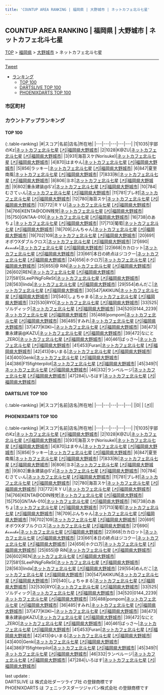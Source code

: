 ```yaml
---
title: 'COUNTUP AREA RANKING | 福岡県 | 大野城市 | ネットカフェ北斗七星'
---
```

## COUNTUP AREA RANKING | 福岡県 | 大野城市 | ネットカフェ北斗七星

[TOP](/darts/rank/) > [福岡県](/darts/rank/福岡県/) > [大野城市](/darts/rank/福岡県/大野城市/) > ネットカフェ北斗七星

___

<a href="https://twitter.com/share?ref_src=twsrc%5Etfw" data-text="COUNTUP AREA RANKING | 福岡県大野城市ネットカフェ北斗七星" class="twitter-share-button" data-hashtags="DARTSLIVE,PHOENIXDARTS,darts,ダーツ" data-show-count="false">Tweet</a>

* [ランキング](#カウントアップランキング)
    * [TOP 100](#top-100)
    * [DARTSLIVE TOP 100](#dartslive-top-100)
    * [PHOENIXDARTS TOP 100](#phoenixdarts-top-100)

### 市区町村

<ul>

</ul>

### カウントアップランキング

#### TOP 100



{:.table-ranking}
|#|スコア|名前|店名|所在地|
|---|---|---|---|---|
|1|1035|<span class="rank-name-pd">宇部のKz</span>|<a href="/darts/rank/shops/10706.html">ネットカフェ北斗七星</a> <a href="https://vs.phoenixdarts.com/jp/shop/shopDetailInfo/s_10706?s_seq=10706">[↗]</a>|<a href="/darts/rank/福岡県/大野城市">福岡県大野城市</a>|
|2|1028|<span class="rank-name-pd">K@ZU</span>|<a href="/darts/rank/shops/10706.html">ネットカフェ北斗七星</a> <a href="https://vs.phoenixdarts.com/jp/shop/shopDetailInfo/s_10706?s_seq=10706">[↗]</a>|<a href="/darts/rank/福岡県/大野城市">福岡県大野城市</a>|
|3|931|<span class="rank-name-pd">海苔スケ(Norisuke)</span>|<a href="/darts/rank/shops/10706.html">ネットカフェ北斗七星</a> <a href="https://vs.phoenixdarts.com/jp/shop/shopDetailInfo/s_10706?s_seq=10706">[↗]</a>|<a href="/darts/rank/福岡県/大野城市">福岡県大野城市</a>|
|4|870|<span class="rank-name-pd">はまやん</span>|<a href="/darts/rank/shops/10706.html">ネットカフェ北斗七星</a> <a href="https://vs.phoenixdarts.com/jp/shop/shopDetailInfo/s_10706?s_seq=10706">[↗]</a>|<a href="/darts/rank/福岡県/大野城市">福岡県大野城市</a>|
|5|856|<span class="rank-name-pd">ラッキー</span>|<a href="/darts/rank/shops/10706.html">ネットカフェ北斗七星</a> <a href="https://vs.phoenixdarts.com/jp/shop/shopDetailInfo/s_10706?s_seq=10706">[↗]</a>|<a href="/darts/rank/福岡県/大野城市">福岡県大野城市</a>|
|6|847|<span class="rank-name-pd">夏至南風</span>|<a href="/darts/rank/shops/10706.html">ネットカフェ北斗七星</a> <a href="https://vs.phoenixdarts.com/jp/shop/shopDetailInfo/s_10706?s_seq=10706">[↗]</a>|<a href="/darts/rank/福岡県/大野城市">福岡県大野城市</a>|
|7|833|<span class="rank-name-pd">秋</span>|<a href="/darts/rank/shops/10706.html">ネットカフェ北斗七星</a> <a href="https://vs.phoenixdarts.com/jp/shop/shopDetailInfo/s_10706?s_seq=10706">[↗]</a>|<a href="/darts/rank/福岡県/大野城市">福岡県大野城市</a>|
|8|806|<span class="rank-name-pd">ヨネ</span>|<a href="/darts/rank/shops/10706.html">ネットカフェ北斗七星</a> <a href="https://vs.phoenixdarts.com/jp/shop/shopDetailInfo/s_10706?s_seq=10706">[↗]</a>|<a href="/darts/rank/福岡県/大野城市">福岡県大野城市</a>|
|9|802|<span class="rank-name-pd">重永建装@S&#x27;z</span>|<a href="/darts/rank/shops/10706.html">ネットカフェ北斗七星</a> <a href="https://vs.phoenixdarts.com/jp/shop/shopDetailInfo/s_10706?s_seq=10706">[↗]</a>|<a href="/darts/rank/福岡県/大野城市">福岡県大野城市</a>|
|10|784|<span class="rank-name-pd">むさてぃん</span>|<a href="/darts/rank/shops/10706.html">ネットカフェ北斗七星</a> <a href="https://vs.phoenixdarts.com/jp/shop/shopDetailInfo/s_10706?s_seq=10706">[↗]</a>|<a href="/darts/rank/福岡県/大野城市">福岡県大野城市</a>|
|11|781|<span class="rank-name-pd">ブレ村</span>|<a href="/darts/rank/shops/10706.html">ネットカフェ北斗七星</a> <a href="https://vs.phoenixdarts.com/jp/shop/shopDetailInfo/s_10706?s_seq=10706">[↗]</a>|<a href="/darts/rank/福岡県/大野城市">福岡県大野城市</a>|
|12|780|<span class="rank-name-pd">海苔スケ</span>|<a href="/darts/rank/shops/10706.html">ネットカフェ北斗七星</a> <a href="https://vs.phoenixdarts.com/jp/shop/shopDetailInfo/s_10706?s_seq=10706">[↗]</a>|<a href="/darts/rank/福岡県/大野城市">福岡県大野城市</a>|
|13|772|<span class="rank-name-pd">ＲＹＵ</span>|<a href="/darts/rank/shops/10706.html">ネットカフェ北斗七星</a> <a href="https://vs.phoenixdarts.com/jp/shop/shopDetailInfo/s_10706?s_seq=10706">[↗]</a>|<a href="/darts/rank/福岡県/大野城市">福岡県大野城市</a>|
|14|766|<span class="rank-name-pd">KENTA@ODIN残党</span>|<a href="/darts/rank/shops/10706.html">ネットカフェ北斗七星</a> <a href="https://vs.phoenixdarts.com/jp/shop/shopDetailInfo/s_10706?s_seq=10706">[↗]</a>|<a href="/darts/rank/福岡県/大野城市">福岡県大野城市</a>|
|15|750|<span class="rank-name-pd">GNTAA-010</span>|<a href="/darts/rank/shops/10706.html">ネットカフェ北斗七星</a> <a href="https://vs.phoenixdarts.com/jp/shop/shopDetailInfo/s_10706?s_seq=10706">[↗]</a>|<a href="/darts/rank/福岡県/大野城市">福岡県大野城市</a>|
|16|738|<span class="rank-name-pd">のあちょ</span>|<a href="/darts/rank/shops/10706.html">ネットカフェ北斗七星</a> <a href="https://vs.phoenixdarts.com/jp/shop/shopDetailInfo/s_10706?s_seq=10706">[↗]</a>|<a href="/darts/rank/福岡県/大野城市">福岡県大野城市</a>|
|17|713|<span class="rank-name-pd">葡萄</span>|<a href="/darts/rank/shops/10706.html">ネットカフェ北斗七星</a> <a href="https://vs.phoenixdarts.com/jp/shop/shopDetailInfo/s_10706?s_seq=10706">[↗]</a>|<a href="/darts/rank/福岡県/大野城市">福岡県大野城市</a>|
|18|709|<span class="rank-name-pd">ぶんちゃん</span>|<a href="/darts/rank/shops/10706.html">ネットカフェ北斗七星</a> <a href="https://vs.phoenixdarts.com/jp/shop/shopDetailInfo/s_10706?s_seq=10706">[↗]</a>|<a href="/darts/rank/福岡県/大野城市">福岡県大野城市</a>|
|19|702|<span class="rank-name-pd">109</span>|<a href="/darts/rank/shops/10706.html">ネットカフェ北斗七星</a> <a href="https://vs.phoenixdarts.com/jp/shop/shopDetailInfo/s_10706?s_seq=10706">[↗]</a>|<a href="/darts/rank/福岡県/大野城市">福岡県大野城市</a>|
|20|691|<span class="rank-name-pd">オボウXダブルクロス</span>|<a href="/darts/rank/shops/10706.html">ネットカフェ北斗七星</a> <a href="https://vs.phoenixdarts.com/jp/shop/shopDetailInfo/s_10706?s_seq=10706">[↗]</a>|<a href="/darts/rank/福岡県/大野城市">福岡県大野城市</a>|
|21|690|<span class="rank-name-pd">𝒽ℴ𝓃ℴ𝓀𝒶</span>|<a href="/darts/rank/shops/10706.html">ネットカフェ北斗七星</a> <a href="https://vs.phoenixdarts.com/jp/shop/shopDetailInfo/s_10706?s_seq=10706">[↗]</a>|<a href="/darts/rank/福岡県/大野城市">福岡県大野城市</a>|
|22|668|<span class="rank-name-pd">カカロット</span>|<a href="/darts/rank/shops/10706.html">ネットカフェ北斗七星</a> <a href="https://vs.phoenixdarts.com/jp/shop/shopDetailInfo/s_10706?s_seq=10706">[↗]</a>|<a href="/darts/rank/福岡県/大野城市">福岡県大野城市</a>|
|23|661|<span class="rank-name-pd">本日の終点はジコクー</span>|<a href="/darts/rank/shops/10706.html">ネットカフェ北斗七星</a> <a href="https://vs.phoenixdarts.com/jp/shop/shopDetailInfo/s_10706?s_seq=10706">[↗]</a>|<a href="/darts/rank/福岡県/大野城市">福岡県大野城市</a>|
|24|656|<span class="rank-name-pd">ホクロ万</span>|<a href="/darts/rank/shops/10706.html">ネットカフェ北斗七星</a> <a href="https://vs.phoenixdarts.com/jp/shop/shopDetailInfo/s_10706?s_seq=10706">[↗]</a>|<a href="/darts/rank/福岡県/大野城市">福岡県大野城市</a>|
|25|655|<span class="rank-name-pd">@ RiN</span>|<a href="/darts/rank/shops/10706.html">ネットカフェ北斗七星</a> <a href="https://vs.phoenixdarts.com/jp/shop/shopDetailInfo/s_10706?s_seq=10706">[↗]</a>|<a href="/darts/rank/福岡県/大野城市">福岡県大野城市</a>|
|26|602|<span class="rank-name-pd">REN</span>|<a href="/darts/rank/shops/10706.html">ネットカフェ北斗七星</a> <a href="https://vs.phoenixdarts.com/jp/shop/shopDetailInfo/s_10706?s_seq=10706">[↗]</a>|<a href="/darts/rank/福岡県/大野城市">福岡県大野城市</a>|
|27|581|<span class="rank-name-pd">SLeePiNgFoReSt</span>|<a href="/darts/rank/shops/10706.html">ネットカフェ北斗七星</a> <a href="https://vs.phoenixdarts.com/jp/shop/shopDetailInfo/s_10706?s_seq=10706">[↗]</a>|<a href="/darts/rank/福岡県/大野城市">福岡県大野城市</a>|
|28|563|<span class="rank-name-pd">linda</span>|<a href="/darts/rank/shops/10706.html">ネットカフェ北斗七星</a> <a href="https://vs.phoenixdarts.com/jp/shop/shopDetailInfo/s_10706?s_seq=10706">[↗]</a>|<a href="/darts/rank/福岡県/大野城市">福岡県大野城市</a>|
|29|554|<span class="rank-name-pd">めんだこ</span>|<a href="/darts/rank/shops/10706.html">ネットカフェ北斗七星</a> <a href="https://vs.phoenixdarts.com/jp/shop/shopDetailInfo/s_10706?s_seq=10706">[↗]</a>|<a href="/darts/rank/福岡県/大野城市">福岡県大野城市</a>|
|30|547|<span class="rank-name-pd">AKIKUN</span>|<a href="/darts/rank/shops/10706.html">ネットカフェ北斗七星</a> <a href="https://vs.phoenixdarts.com/jp/shop/shopDetailInfo/s_10706?s_seq=10706">[↗]</a>|<a href="/darts/rank/福岡県/大野城市">福岡県大野城市</a>|
|31|540|<span class="rank-name-pd">しょちゃまる</span>|<a href="/darts/rank/shops/10706.html">ネットカフェ北斗七星</a> <a href="https://vs.phoenixdarts.com/jp/shop/shopDetailInfo/s_10706?s_seq=10706">[↗]</a>|<a href="/darts/rank/福岡県/大野城市">福岡県大野城市</a>|
|32|530|<span class="rank-name-pd">RYO</span>|<a href="/darts/rank/shops/10706.html">ネットカフェ北斗七星</a> <a href="https://vs.phoenixdarts.com/jp/shop/shopDetailInfo/s_10706?s_seq=10706">[↗]</a>|<a href="/darts/rank/福岡県/大野城市">福岡県大野城市</a>|
|33|525|<span class="rank-name-pd">ゾルディック</span>|<a href="/darts/rank/shops/10706.html">ネットカフェ北斗七星</a> <a href="https://vs.phoenixdarts.com/jp/shop/shopDetailInfo/s_10706?s_seq=10706">[↗]</a>|<a href="/darts/rank/福岡県/大野城市">福岡県大野城市</a>|
|34|520|<span class="rank-name-pd">0144_2239</span>|<a href="/darts/rank/shops/10706.html">ネットカフェ北斗七星</a> <a href="https://vs.phoenixdarts.com/jp/shop/shopDetailInfo/s_10706?s_seq=10706">[↗]</a>|<a href="/darts/rank/福岡県/大野城市">福岡県大野城市</a>|
|35|488|<span class="rank-name-pd">pompom</span>|<a href="/darts/rank/shops/10706.html">ネットカフェ北斗七星</a> <a href="https://vs.phoenixdarts.com/jp/shop/shopDetailInfo/s_10706?s_seq=10706">[↗]</a>|<a href="/darts/rank/福岡県/大野城市">福岡県大野城市</a>|
|36|485|<span class="rank-name-pd">すみれ</span>|<a href="/darts/rank/shops/10706.html">ネットカフェ北斗七星</a> <a href="https://vs.phoenixdarts.com/jp/shop/shopDetailInfo/s_10706?s_seq=10706">[↗]</a>|<a href="/darts/rank/福岡県/大野城市">福岡県大野城市</a>|
|37|477|<span class="rank-name-pd">K0KI~</span>|<a href="/darts/rank/shops/10706.html">ネットカフェ北斗七星</a> <a href="https://vs.phoenixdarts.com/jp/shop/shopDetailInfo/s_10706?s_seq=10706">[↗]</a>|<a href="/darts/rank/福岡県/大野城市">福岡県大野城市</a>|
|38|473|<span class="rank-name-pd">重永建装@KAZU</span>|<a href="/darts/rank/shops/10706.html">ネットカフェ北斗七星</a> <a href="https://vs.phoenixdarts.com/jp/shop/shopDetailInfo/s_10706?s_seq=10706">[↗]</a>|<a href="/darts/rank/福岡県/大野城市">福岡県大野城市</a>|
|39|472|<span class="rank-name-pd">なにと_ZERO</span>|<a href="/darts/rank/shops/10706.html">ネットカフェ北斗七星</a> <a href="https://vs.phoenixdarts.com/jp/shop/shopDetailInfo/s_10706?s_seq=10706">[↗]</a>|<a href="/darts/rank/福岡県/大野城市">福岡県大野城市</a>|
|40|461|<span class="rank-name-pd">ばっさ〜</span>|<a href="/darts/rank/shops/10706.html">ネットカフェ北斗七星</a> <a href="https://vs.phoenixdarts.com/jp/shop/shopDetailInfo/s_10706?s_seq=10706">[↗]</a>|<a href="/darts/rank/福岡県/大野城市">福岡県大野城市</a>|
|41|453|<span class="rank-name-pd">Furan</span>|<a href="/darts/rank/shops/10706.html">ネットカフェ北斗七星</a> <a href="https://vs.phoenixdarts.com/jp/shop/shopDetailInfo/s_10706?s_seq=10706">[↗]</a>|<a href="/darts/rank/福岡県/大野城市">福岡県大野城市</a>|
|42|413|<span class="rank-name-pd">ゆいまる</span>|<a href="/darts/rank/shops/10706.html">ネットカフェ北斗七星</a> <a href="https://vs.phoenixdarts.com/jp/shop/shopDetailInfo/s_10706?s_seq=10706">[↗]</a>|<a href="/darts/rank/福岡県/大野城市">福岡県大野城市</a>|
|43|400|<span class="rank-name-pd">Genki</span>|<a href="/darts/rank/shops/10706.html">ネットカフェ北斗七星</a> <a href="https://vs.phoenixdarts.com/jp/shop/shopDetailInfo/s_10706?s_seq=10706">[↗]</a>|<a href="/darts/rank/福岡県/大野城市">福岡県大野城市</a>|
|44|386|<span class="rank-name-pd">F15fighterpilot</span>|<a href="/darts/rank/shops/10706.html">ネットカフェ北斗七星</a> <a href="https://vs.phoenixdarts.com/jp/shop/shopDetailInfo/s_10706?s_seq=10706">[↗]</a>|<a href="/darts/rank/福岡県/大野城市">福岡県大野城市</a>|
|45|349|<span class="rank-name-pd">1</span>|<a href="/darts/rank/shops/10706.html">ネットカフェ北斗七星</a> <a href="https://vs.phoenixdarts.com/jp/shop/shopDetailInfo/s_10706?s_seq=10706">[↗]</a>|<a href="/darts/rank/福岡県/大野城市">福岡県大野城市</a>|
|46|332|<span class="rank-name-pd">ランペルージ</span>|<a href="/darts/rank/shops/10706.html">ネットカフェ北斗七星</a> <a href="https://vs.phoenixdarts.com/jp/shop/shopDetailInfo/s_10706?s_seq=10706">[↗]</a>|<a href="/darts/rank/福岡県/大野城市">福岡県大野城市</a>|
|47|284|<span class="rank-name-pd">いろはす</span>|<a href="/darts/rank/shops/10706.html">ネットカフェ北斗七星</a> <a href="https://vs.phoenixdarts.com/jp/shop/shopDetailInfo/s_10706?s_seq=10706">[↗]</a>|<a href="/darts/rank/福岡県/大野城市">福岡県大野城市</a>|


#### DARTSLIVE TOP 100



{:.table-ranking}
|#|スコア|名前|店名|所在地|
|---|---|---|---|---|
||0|<span class="rank-name-dl"> </span>|<a href="/darts/rank/shops/.html"></a> <a href="">[↗]</a>|<a href="/darts/rank//"></a>|


#### PHOENIXDARTS TOP 100



{:.table-ranking}
|#|スコア|名前|店名|所在地|
|---|---|---|---|---|
|1|1035|<span class="rank-name-pd">宇部のKz</span>|<a href="/darts/rank/shops/10706.html">ネットカフェ北斗七星</a> <a href="https://vs.phoenixdarts.com/jp/shop/shopDetailInfo/s_10706?s_seq=10706">[↗]</a>|<a href="/darts/rank/福岡県/大野城市">福岡県大野城市</a>|
|2|1028|<span class="rank-name-pd">K@ZU</span>|<a href="/darts/rank/shops/10706.html">ネットカフェ北斗七星</a> <a href="https://vs.phoenixdarts.com/jp/shop/shopDetailInfo/s_10706?s_seq=10706">[↗]</a>|<a href="/darts/rank/福岡県/大野城市">福岡県大野城市</a>|
|3|931|<span class="rank-name-pd">海苔スケ(Norisuke)</span>|<a href="/darts/rank/shops/10706.html">ネットカフェ北斗七星</a> <a href="https://vs.phoenixdarts.com/jp/shop/shopDetailInfo/s_10706?s_seq=10706">[↗]</a>|<a href="/darts/rank/福岡県/大野城市">福岡県大野城市</a>|
|4|870|<span class="rank-name-pd">はまやん</span>|<a href="/darts/rank/shops/10706.html">ネットカフェ北斗七星</a> <a href="https://vs.phoenixdarts.com/jp/shop/shopDetailInfo/s_10706?s_seq=10706">[↗]</a>|<a href="/darts/rank/福岡県/大野城市">福岡県大野城市</a>|
|5|856|<span class="rank-name-pd">ラッキー</span>|<a href="/darts/rank/shops/10706.html">ネットカフェ北斗七星</a> <a href="https://vs.phoenixdarts.com/jp/shop/shopDetailInfo/s_10706?s_seq=10706">[↗]</a>|<a href="/darts/rank/福岡県/大野城市">福岡県大野城市</a>|
|6|847|<span class="rank-name-pd">夏至南風</span>|<a href="/darts/rank/shops/10706.html">ネットカフェ北斗七星</a> <a href="https://vs.phoenixdarts.com/jp/shop/shopDetailInfo/s_10706?s_seq=10706">[↗]</a>|<a href="/darts/rank/福岡県/大野城市">福岡県大野城市</a>|
|7|833|<span class="rank-name-pd">秋</span>|<a href="/darts/rank/shops/10706.html">ネットカフェ北斗七星</a> <a href="https://vs.phoenixdarts.com/jp/shop/shopDetailInfo/s_10706?s_seq=10706">[↗]</a>|<a href="/darts/rank/福岡県/大野城市">福岡県大野城市</a>|
|8|806|<span class="rank-name-pd">ヨネ</span>|<a href="/darts/rank/shops/10706.html">ネットカフェ北斗七星</a> <a href="https://vs.phoenixdarts.com/jp/shop/shopDetailInfo/s_10706?s_seq=10706">[↗]</a>|<a href="/darts/rank/福岡県/大野城市">福岡県大野城市</a>|
|9|802|<span class="rank-name-pd">重永建装@S&#x27;z</span>|<a href="/darts/rank/shops/10706.html">ネットカフェ北斗七星</a> <a href="https://vs.phoenixdarts.com/jp/shop/shopDetailInfo/s_10706?s_seq=10706">[↗]</a>|<a href="/darts/rank/福岡県/大野城市">福岡県大野城市</a>|
|10|784|<span class="rank-name-pd">むさてぃん</span>|<a href="/darts/rank/shops/10706.html">ネットカフェ北斗七星</a> <a href="https://vs.phoenixdarts.com/jp/shop/shopDetailInfo/s_10706?s_seq=10706">[↗]</a>|<a href="/darts/rank/福岡県/大野城市">福岡県大野城市</a>|
|11|781|<span class="rank-name-pd">ブレ村</span>|<a href="/darts/rank/shops/10706.html">ネットカフェ北斗七星</a> <a href="https://vs.phoenixdarts.com/jp/shop/shopDetailInfo/s_10706?s_seq=10706">[↗]</a>|<a href="/darts/rank/福岡県/大野城市">福岡県大野城市</a>|
|12|780|<span class="rank-name-pd">海苔スケ</span>|<a href="/darts/rank/shops/10706.html">ネットカフェ北斗七星</a> <a href="https://vs.phoenixdarts.com/jp/shop/shopDetailInfo/s_10706?s_seq=10706">[↗]</a>|<a href="/darts/rank/福岡県/大野城市">福岡県大野城市</a>|
|13|772|<span class="rank-name-pd">ＲＹＵ</span>|<a href="/darts/rank/shops/10706.html">ネットカフェ北斗七星</a> <a href="https://vs.phoenixdarts.com/jp/shop/shopDetailInfo/s_10706?s_seq=10706">[↗]</a>|<a href="/darts/rank/福岡県/大野城市">福岡県大野城市</a>|
|14|766|<span class="rank-name-pd">KENTA@ODIN残党</span>|<a href="/darts/rank/shops/10706.html">ネットカフェ北斗七星</a> <a href="https://vs.phoenixdarts.com/jp/shop/shopDetailInfo/s_10706?s_seq=10706">[↗]</a>|<a href="/darts/rank/福岡県/大野城市">福岡県大野城市</a>|
|15|750|<span class="rank-name-pd">GNTAA-010</span>|<a href="/darts/rank/shops/10706.html">ネットカフェ北斗七星</a> <a href="https://vs.phoenixdarts.com/jp/shop/shopDetailInfo/s_10706?s_seq=10706">[↗]</a>|<a href="/darts/rank/福岡県/大野城市">福岡県大野城市</a>|
|16|738|<span class="rank-name-pd">のあちょ</span>|<a href="/darts/rank/shops/10706.html">ネットカフェ北斗七星</a> <a href="https://vs.phoenixdarts.com/jp/shop/shopDetailInfo/s_10706?s_seq=10706">[↗]</a>|<a href="/darts/rank/福岡県/大野城市">福岡県大野城市</a>|
|17|713|<span class="rank-name-pd">葡萄</span>|<a href="/darts/rank/shops/10706.html">ネットカフェ北斗七星</a> <a href="https://vs.phoenixdarts.com/jp/shop/shopDetailInfo/s_10706?s_seq=10706">[↗]</a>|<a href="/darts/rank/福岡県/大野城市">福岡県大野城市</a>|
|18|709|<span class="rank-name-pd">ぶんちゃん</span>|<a href="/darts/rank/shops/10706.html">ネットカフェ北斗七星</a> <a href="https://vs.phoenixdarts.com/jp/shop/shopDetailInfo/s_10706?s_seq=10706">[↗]</a>|<a href="/darts/rank/福岡県/大野城市">福岡県大野城市</a>|
|19|702|<span class="rank-name-pd">109</span>|<a href="/darts/rank/shops/10706.html">ネットカフェ北斗七星</a> <a href="https://vs.phoenixdarts.com/jp/shop/shopDetailInfo/s_10706?s_seq=10706">[↗]</a>|<a href="/darts/rank/福岡県/大野城市">福岡県大野城市</a>|
|20|691|<span class="rank-name-pd">オボウXダブルクロス</span>|<a href="/darts/rank/shops/10706.html">ネットカフェ北斗七星</a> <a href="https://vs.phoenixdarts.com/jp/shop/shopDetailInfo/s_10706?s_seq=10706">[↗]</a>|<a href="/darts/rank/福岡県/大野城市">福岡県大野城市</a>|
|21|690|<span class="rank-name-pd">𝒽ℴ𝓃ℴ𝓀𝒶</span>|<a href="/darts/rank/shops/10706.html">ネットカフェ北斗七星</a> <a href="https://vs.phoenixdarts.com/jp/shop/shopDetailInfo/s_10706?s_seq=10706">[↗]</a>|<a href="/darts/rank/福岡県/大野城市">福岡県大野城市</a>|
|22|668|<span class="rank-name-pd">カカロット</span>|<a href="/darts/rank/shops/10706.html">ネットカフェ北斗七星</a> <a href="https://vs.phoenixdarts.com/jp/shop/shopDetailInfo/s_10706?s_seq=10706">[↗]</a>|<a href="/darts/rank/福岡県/大野城市">福岡県大野城市</a>|
|23|661|<span class="rank-name-pd">本日の終点はジコクー</span>|<a href="/darts/rank/shops/10706.html">ネットカフェ北斗七星</a> <a href="https://vs.phoenixdarts.com/jp/shop/shopDetailInfo/s_10706?s_seq=10706">[↗]</a>|<a href="/darts/rank/福岡県/大野城市">福岡県大野城市</a>|
|24|656|<span class="rank-name-pd">ホクロ万</span>|<a href="/darts/rank/shops/10706.html">ネットカフェ北斗七星</a> <a href="https://vs.phoenixdarts.com/jp/shop/shopDetailInfo/s_10706?s_seq=10706">[↗]</a>|<a href="/darts/rank/福岡県/大野城市">福岡県大野城市</a>|
|25|655|<span class="rank-name-pd">@ RiN</span>|<a href="/darts/rank/shops/10706.html">ネットカフェ北斗七星</a> <a href="https://vs.phoenixdarts.com/jp/shop/shopDetailInfo/s_10706?s_seq=10706">[↗]</a>|<a href="/darts/rank/福岡県/大野城市">福岡県大野城市</a>|
|26|602|<span class="rank-name-pd">REN</span>|<a href="/darts/rank/shops/10706.html">ネットカフェ北斗七星</a> <a href="https://vs.phoenixdarts.com/jp/shop/shopDetailInfo/s_10706?s_seq=10706">[↗]</a>|<a href="/darts/rank/福岡県/大野城市">福岡県大野城市</a>|
|27|581|<span class="rank-name-pd">SLeePiNgFoReSt</span>|<a href="/darts/rank/shops/10706.html">ネットカフェ北斗七星</a> <a href="https://vs.phoenixdarts.com/jp/shop/shopDetailInfo/s_10706?s_seq=10706">[↗]</a>|<a href="/darts/rank/福岡県/大野城市">福岡県大野城市</a>|
|28|563|<span class="rank-name-pd">linda</span>|<a href="/darts/rank/shops/10706.html">ネットカフェ北斗七星</a> <a href="https://vs.phoenixdarts.com/jp/shop/shopDetailInfo/s_10706?s_seq=10706">[↗]</a>|<a href="/darts/rank/福岡県/大野城市">福岡県大野城市</a>|
|29|554|<span class="rank-name-pd">めんだこ</span>|<a href="/darts/rank/shops/10706.html">ネットカフェ北斗七星</a> <a href="https://vs.phoenixdarts.com/jp/shop/shopDetailInfo/s_10706?s_seq=10706">[↗]</a>|<a href="/darts/rank/福岡県/大野城市">福岡県大野城市</a>|
|30|547|<span class="rank-name-pd">AKIKUN</span>|<a href="/darts/rank/shops/10706.html">ネットカフェ北斗七星</a> <a href="https://vs.phoenixdarts.com/jp/shop/shopDetailInfo/s_10706?s_seq=10706">[↗]</a>|<a href="/darts/rank/福岡県/大野城市">福岡県大野城市</a>|
|31|540|<span class="rank-name-pd">しょちゃまる</span>|<a href="/darts/rank/shops/10706.html">ネットカフェ北斗七星</a> <a href="https://vs.phoenixdarts.com/jp/shop/shopDetailInfo/s_10706?s_seq=10706">[↗]</a>|<a href="/darts/rank/福岡県/大野城市">福岡県大野城市</a>|
|32|530|<span class="rank-name-pd">RYO</span>|<a href="/darts/rank/shops/10706.html">ネットカフェ北斗七星</a> <a href="https://vs.phoenixdarts.com/jp/shop/shopDetailInfo/s_10706?s_seq=10706">[↗]</a>|<a href="/darts/rank/福岡県/大野城市">福岡県大野城市</a>|
|33|525|<span class="rank-name-pd">ゾルディック</span>|<a href="/darts/rank/shops/10706.html">ネットカフェ北斗七星</a> <a href="https://vs.phoenixdarts.com/jp/shop/shopDetailInfo/s_10706?s_seq=10706">[↗]</a>|<a href="/darts/rank/福岡県/大野城市">福岡県大野城市</a>|
|34|520|<span class="rank-name-pd">0144_2239</span>|<a href="/darts/rank/shops/10706.html">ネットカフェ北斗七星</a> <a href="https://vs.phoenixdarts.com/jp/shop/shopDetailInfo/s_10706?s_seq=10706">[↗]</a>|<a href="/darts/rank/福岡県/大野城市">福岡県大野城市</a>|
|35|488|<span class="rank-name-pd">pompom</span>|<a href="/darts/rank/shops/10706.html">ネットカフェ北斗七星</a> <a href="https://vs.phoenixdarts.com/jp/shop/shopDetailInfo/s_10706?s_seq=10706">[↗]</a>|<a href="/darts/rank/福岡県/大野城市">福岡県大野城市</a>|
|36|485|<span class="rank-name-pd">すみれ</span>|<a href="/darts/rank/shops/10706.html">ネットカフェ北斗七星</a> <a href="https://vs.phoenixdarts.com/jp/shop/shopDetailInfo/s_10706?s_seq=10706">[↗]</a>|<a href="/darts/rank/福岡県/大野城市">福岡県大野城市</a>|
|37|477|<span class="rank-name-pd">K0KI~</span>|<a href="/darts/rank/shops/10706.html">ネットカフェ北斗七星</a> <a href="https://vs.phoenixdarts.com/jp/shop/shopDetailInfo/s_10706?s_seq=10706">[↗]</a>|<a href="/darts/rank/福岡県/大野城市">福岡県大野城市</a>|
|38|473|<span class="rank-name-pd">重永建装@KAZU</span>|<a href="/darts/rank/shops/10706.html">ネットカフェ北斗七星</a> <a href="https://vs.phoenixdarts.com/jp/shop/shopDetailInfo/s_10706?s_seq=10706">[↗]</a>|<a href="/darts/rank/福岡県/大野城市">福岡県大野城市</a>|
|39|472|<span class="rank-name-pd">なにと_ZERO</span>|<a href="/darts/rank/shops/10706.html">ネットカフェ北斗七星</a> <a href="https://vs.phoenixdarts.com/jp/shop/shopDetailInfo/s_10706?s_seq=10706">[↗]</a>|<a href="/darts/rank/福岡県/大野城市">福岡県大野城市</a>|
|40|461|<span class="rank-name-pd">ばっさ〜</span>|<a href="/darts/rank/shops/10706.html">ネットカフェ北斗七星</a> <a href="https://vs.phoenixdarts.com/jp/shop/shopDetailInfo/s_10706?s_seq=10706">[↗]</a>|<a href="/darts/rank/福岡県/大野城市">福岡県大野城市</a>|
|41|453|<span class="rank-name-pd">Furan</span>|<a href="/darts/rank/shops/10706.html">ネットカフェ北斗七星</a> <a href="https://vs.phoenixdarts.com/jp/shop/shopDetailInfo/s_10706?s_seq=10706">[↗]</a>|<a href="/darts/rank/福岡県/大野城市">福岡県大野城市</a>|
|42|413|<span class="rank-name-pd">ゆいまる</span>|<a href="/darts/rank/shops/10706.html">ネットカフェ北斗七星</a> <a href="https://vs.phoenixdarts.com/jp/shop/shopDetailInfo/s_10706?s_seq=10706">[↗]</a>|<a href="/darts/rank/福岡県/大野城市">福岡県大野城市</a>|
|43|400|<span class="rank-name-pd">Genki</span>|<a href="/darts/rank/shops/10706.html">ネットカフェ北斗七星</a> <a href="https://vs.phoenixdarts.com/jp/shop/shopDetailInfo/s_10706?s_seq=10706">[↗]</a>|<a href="/darts/rank/福岡県/大野城市">福岡県大野城市</a>|
|44|386|<span class="rank-name-pd">F15fighterpilot</span>|<a href="/darts/rank/shops/10706.html">ネットカフェ北斗七星</a> <a href="https://vs.phoenixdarts.com/jp/shop/shopDetailInfo/s_10706?s_seq=10706">[↗]</a>|<a href="/darts/rank/福岡県/大野城市">福岡県大野城市</a>|
|45|349|<span class="rank-name-pd">1</span>|<a href="/darts/rank/shops/10706.html">ネットカフェ北斗七星</a> <a href="https://vs.phoenixdarts.com/jp/shop/shopDetailInfo/s_10706?s_seq=10706">[↗]</a>|<a href="/darts/rank/福岡県/大野城市">福岡県大野城市</a>|
|46|332|<span class="rank-name-pd">ランペルージ</span>|<a href="/darts/rank/shops/10706.html">ネットカフェ北斗七星</a> <a href="https://vs.phoenixdarts.com/jp/shop/shopDetailInfo/s_10706?s_seq=10706">[↗]</a>|<a href="/darts/rank/福岡県/大野城市">福岡県大野城市</a>|
|47|284|<span class="rank-name-pd">いろはす</span>|<a href="/darts/rank/shops/10706.html">ネットカフェ北斗七星</a> <a href="https://vs.phoenixdarts.com/jp/shop/shopDetailInfo/s_10706?s_seq=10706">[↗]</a>|<a href="/darts/rank/福岡県/大野城市">福岡県大野城市</a>|


<div class="footer border-top border-gray-light mt-5 pt-3 text-right text-gray">
    last update : <span style="font-weight: italic" id="foot_last_modified"></span><br />
    DARTSLIVE は 株式会社ダーツライブ社 の登録商標です<br />
    PHOENIXDARTS は フェニックスダーツジャパン株式会社 の登録商標です<br />
</div>

<script src="https://cdnjs.cloudflare.com/ajax/libs/jquery.tablesorter/2.31.3/js/jquery.tablesorter.min.js" integrity="sha512-qzgd5cYSZcosqpzpn7zF2ZId8f/8CHmFKZ8j7mU4OUXTNRd5g+ZHBPsgKEwoqxCtdQvExE5LprwwPAgoicguNg==" crossorigin="anonymous" referrerpolicy="no-referrer"></script>
<link rel="stylesheet" href="https://cdnjs.cloudflare.com/ajax/libs/jquery.tablesorter/2.31.3/css/theme.default.min.css" integrity="sha512-wghhOJkjQX0Lh3NSWvNKeZ0ZpNn+SPVXX1Qyc9OCaogADktxrBiBdKGDoqVUOyhStvMBmJQ8ZdMHiR3wuEq8+w==" crossorigin="anonymous" referrerpolicy="no-referrer" />
<script>
$(function() {
    $(".table-ranking").tablesorter({sortList:[[0, 0]]});
    $("#foot_last_modified").text(formatDate(new Date(document.lastModified), 'yyyy-MM-dd HH:mm:ss'));
});
</script>

<script async src="https://platform.twitter.com/widgets.js" charset="utf-8"></script>